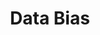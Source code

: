 ---
layout: default
title:  "Data Bias"
image: 
type: CS Grad
url: 
description: 
introduction: >-
    
---